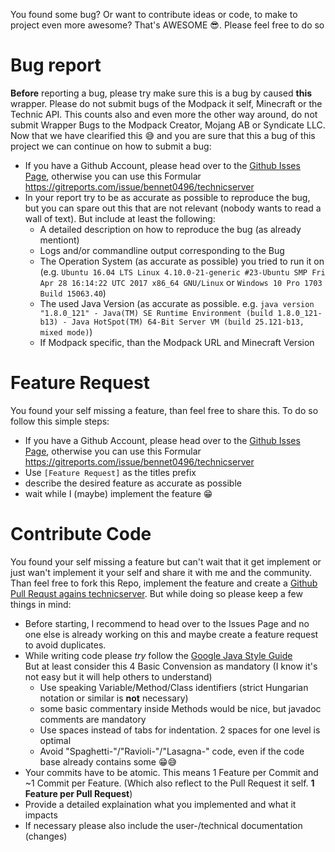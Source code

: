 You found some bug? Or want to contribute ideas or code, to make to project even more awesome? That's AWESOME :sunglasses:. Please feel free to do so

# Bug report
**Before** reporting a bug, please try make sure this is a bug by caused **this** wrapper. Please do not submit bugs of the Modpack it self, Minecraft or the Technic API. This counts also and even more the other way around, do not submit Wrapper Bugs to the Modpack Creator, Mojang AB or Syndicate LLC.  
Now that we have clearified this :sweat_smile: and you are sure that this a bug of this project we can continue on how to submit a bug:
  * If you have a Github Account, please head over to the [Github Isses Page](https://github.com/bennet0496/technicserver/issues), otherwise you can use this Formular https://gitreports.com/issue/bennet0496/technicserver
  * In your report try to be as accurate as possible to reproduce the bug, but you can spare out this that are not relevant (nobody wants to read a wall of text). But include at least the following:
    *  A detailed description on how to reproduce the bug (as already mentiont)
    * Logs and/or commandline output corresponding to the Bug
    * The Operation System (as accurate as possible) you tried to run it on (e.g. `Ubuntu 16.04 LTS Linux 4.10.0-21-generic #23-Ubuntu SMP Fri Apr 28 16:14:22 UTC 2017 x86_64 GNU/Linux` or `Windows 10 Pro 1703 Build 15063.40`)
    * The used Java Version (as accurate as possible. e.g. `java version "1.8.0_121" - Java(TM) SE Runtime Environment (build 1.8.0_121-b13) - Java HotSpot(TM) 64-Bit Server VM (build 25.121-b13, mixed mode)`)
    * If Modpack specific, than the Modpack URL and Minecraft Version

# Feature Request
You found your self missing a feature, than feel free to share this. To do so follow this simple steps:
  * If you have a Github Account, please head over to the [Github Isses Page](https://github.com/bennet0496/technicserver/issues), otherwise you can use this Formular https://gitreports.com/issue/bennet0496/technicserver
  * Use `[Feature Request]` as the titles prefix
  * describe the desired feature as accurate as possible
  * wait while I (maybe) implement the feature :grin:

# Contribute Code
You found your self missing a feature but can't wait that it get implement or just wan't implement it your self and share it with me and the community. Than feel free to fork this Repo, implement the feature and create a [Github Pull Requst agains technicserver](https://github.com/bennet0496/technicserver/pulls). But while doing so please keep a few things in mind:
  * Before starting, I recommend to head over to the Issues Page and no one else is already working on this and maybe create a feature request to avoid duplicates.
  * While writing code please *try* follow the [Google Java Style Guide](https://google.github.io/styleguide/javaguide.html)  
    But at least consider this 4 Basic Convension as mandatory (I know it's not easy but it will help others to understand)
    * Use speaking Variable/Method/Class identifiers (strict Hungarian notation or similar is **not** necessary)
    * some basic commentary inside Methods would be nice, but javadoc comments are mandatory
    * Use spaces instead of tabs for indentation. 2 spaces for one level is optimal
    * Avoid "Spaghetti-"/"Ravioli-"/"Lasagna-" code, even if the code base already contains some :grin::sweat_smile:
  * Your commits have to be atomic. This means 1 Feature per Commit and ~1 Commit per Feature. (Which also reflect to the Pull Request it self. **1 Feature per Pull Request**)
  * Provide a detailed explaination what you implemented and what it impacts
  * If necessary please also include the user-/technical documentation (changes)
